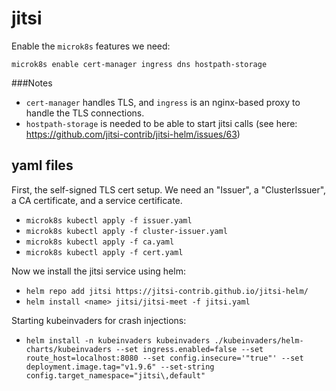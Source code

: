 # jitsi

Enable the `microk8s` features we need:
```
microk8s enable cert-manager ingress dns hostpath-storage
```

###Notes
- `cert-manager` handles TLS, and `ingress` is an nginx-based proxy to handle the TLS connections.
- `hostpath-storage` is needed to be able to start jitsi calls (see here: https://github.com/jitsi-contrib/jitsi-helm/issues/63)


## yaml files
First, the self-signed TLS cert setup. We need an "Issuer", a "ClusterIssuer", a CA certificate, and a service certificate.
- `microk8s kubectl apply -f issuer.yaml`
- `microk8s kubectl apply -f cluster-issuer.yaml`
- `microk8s kubectl apply -f ca.yaml`
- `microk8s kubectl apply -f cert.yaml`

Now we install the jitsi service using helm:
- `helm repo add jitsi https://jitsi-contrib.github.io/jitsi-helm/`
- `helm install <name> jitsi/jitsi-meet -f jitsi.yaml`

Starting kubeinvaders for crash injections:
- `helm install -n kubeinvaders kubeinvaders ./kubeinvaders/helm-charts/kubeinvaders --set ingress.enabled=false --set route_host=localhost:8080 --set config.insecure='"true"' --set deployment.image.tag="v1.9.6" --set-string config.target_namespace="jitsi\,default"`
